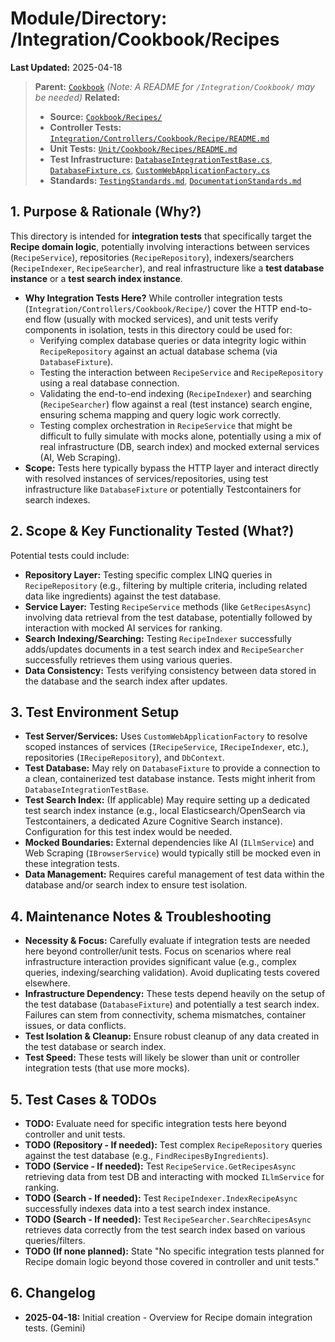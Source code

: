 # Module/Directory: /Integration/Cookbook/Recipes

**Last Updated:** 2025-04-18

> **Parent:** [`Cookbook`](../README.md)
> *(Note: A README for `/Integration/Cookbook/` may be needed)*
> **Related:**
> * **Source:** [`Cookbook/Recipes/`](../../../../Zarichney.Server/Cookbook/Recipes/)
> * **Controller Tests:** [`Integration/Controllers/Cookbook/Recipe/README.md`](../../Controllers/Cookbook/Recipe/README.md)
> * **Unit Tests:** [`Unit/Cookbook/Recipes/README.md`](../../../Unit/Cookbook/Recipes/README.md)
> * **Test Infrastructure:** [`DatabaseIntegrationTestBase.cs`](../../../Integration/DatabaseIntegrationTestBase.cs), [`DatabaseFixture.cs`](../../../Framework/Fixtures/DatabaseFixture.cs), [`CustomWebApplicationFactory.cs`](../../../Framework/Fixtures/CustomWebApplicationFactory.cs)
> * **Standards:** [`TestingStandards.md`](../../../../Docs/Standards/TestingStandards.md), [`DocumentationStandards.md`](../../../../Docs/Standards/DocumentationStandards.md)

## 1. Purpose & Rationale (Why?)

This directory is intended for **integration tests** that specifically target the **Recipe domain logic**, potentially involving interactions between services (`RecipeService`), repositories (`RecipeRepository`), indexers/searchers (`RecipeIndexer`, `RecipeSearcher`), and real infrastructure like a **test database instance** or a **test search index instance**.

* **Why Integration Tests Here?** While controller integration tests (`Integration/Controllers/Cookbook/Recipe/`) cover the HTTP end-to-end flow (usually with mocked services), and unit tests verify components in isolation, tests in this directory could be used for:
    * Verifying complex database queries or data integrity logic within `RecipeRepository` against an actual database schema (via `DatabaseFixture`).
    * Testing the interaction between `RecipeService` and `RecipeRepository` using a real database connection.
    * Validating the end-to-end indexing (`RecipeIndexer`) and searching (`RecipeSearcher`) flow against a real (test instance) search engine, ensuring schema mapping and query logic work correctly.
    * Testing complex orchestration in `RecipeService` that might be difficult to fully simulate with mocks alone, potentially using a mix of real infrastructure (DB, search index) and mocked external services (AI, Web Scraping).
* **Scope:** Tests here typically bypass the HTTP layer and interact directly with resolved instances of services/repositories, using test infrastructure like `DatabaseFixture` or potentially Testcontainers for search indexes.

## 2. Scope & Key Functionality Tested (What?)

Potential tests could include:

* **Repository Layer:** Testing specific complex LINQ queries in `RecipeRepository` (e.g., filtering by multiple criteria, including related data like ingredients) against the test database.
* **Service Layer:** Testing `RecipeService` methods (like `GetRecipesAsync`) involving data retrieval from the test database, potentially followed by interaction with mocked AI services for ranking.
* **Search Indexing/Searching:** Testing `RecipeIndexer` successfully adds/updates documents in a test search index and `RecipeSearcher` successfully retrieves them using various queries.
* **Data Consistency:** Tests verifying consistency between data stored in the database and the search index after updates.

## 3. Test Environment Setup

* **Test Server/Services:** Uses `CustomWebApplicationFactory` to resolve scoped instances of services (`IRecipeService`, `IRecipeIndexer`, etc.), repositories (`IRecipeRepository`), and `DbContext`.
* **Test Database:** May rely on `DatabaseFixture` to provide a connection to a clean, containerized test database instance. Tests might inherit from `DatabaseIntegrationTestBase`.
* **Test Search Index:** (If applicable) May require setting up a dedicated test search index instance (e.g., local Elasticsearch/OpenSearch via Testcontainers, a dedicated Azure Cognitive Search instance). Configuration for this test index would be needed.
* **Mocked Boundaries:** External dependencies like AI (`ILlmService`) and Web Scraping (`IBrowserService`) would typically still be mocked even in these integration tests.
* **Data Management:** Requires careful management of test data within the database and/or search index to ensure test isolation.

## 4. Maintenance Notes & Troubleshooting

* **Necessity & Focus:** Carefully evaluate if integration tests are needed here beyond controller/unit tests. Focus on scenarios where real infrastructure interaction provides significant value (e.g., complex queries, indexing/searching validation). Avoid duplicating tests covered elsewhere.
* **Infrastructure Dependency:** These tests depend heavily on the setup of the test database (`DatabaseFixture`) and potentially a test search index. Failures can stem from connectivity, schema mismatches, container issues, or data conflicts.
* **Test Isolation & Cleanup:** Ensure robust cleanup of any data created in the test database or search index.
* **Test Speed:** These tests will likely be slower than unit or controller integration tests (that use more mocks).

## 5. Test Cases & TODOs

* **TODO:** Evaluate need for specific integration tests here beyond controller and unit tests.
* **TODO (Repository - If needed):** Test complex `RecipeRepository` queries against the test database (e.g., `FindRecipesByIngredients`).
* **TODO (Service - If needed):** Test `RecipeService.GetRecipesAsync` retrieving data from test DB and interacting with mocked `ILlmService` for ranking.
* **TODO (Search - If needed):** Test `RecipeIndexer.IndexRecipeAsync` successfully indexes data into a test search index instance.
* **TODO (Search - If needed):** Test `RecipeSearcher.SearchRecipesAsync` retrieves data correctly from the test search index based on various queries/filters.
* **TODO (If none planned):** State "No specific integration tests planned for Recipe domain logic beyond those covered in controller and unit tests."

## 6. Changelog

* **2025-04-18:** Initial creation - Overview for Recipe domain integration tests. (Gemini)

